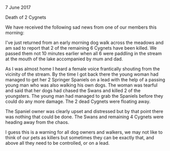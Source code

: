 7 June 2017

Death of 2 Cygnets

We have received the following sad news from one of our members this morning:

I've just returned from an early morning dog walk across the meadows and am sad to report that 2 of the remaining 6 Cygnets have been killed. We passed them not 10 minutes earlier when all 6 were paddling in the stream at the mouth of the lake accompanied by mum and dad.

As I was almost home I heard a female voice frantically shouting from the vicinity of the stream. By the time I got back there the young woman had managed to get her 2 Springer Spaniels on a lead with the help of a passing young man who was also walking his own dogs. The woman was tearful and said that her dogs had chased the Swans and killed 2 of the youngsters. The young man had managed to grab the Spaniels before they could do any more damage. The 2 dead Cygnets were floating away.

The Spaniel owner was clearly upset and distressed but by that point there was nothing that could be done. The Swans and remaining 4 Cygnets were heading away from the chaos.

I guess this is a warning for all dog owners and walkers, we may not like to think of our pets as killers but sometimes they can be exactly that, and above all they need to be controlled, or on a lead.
